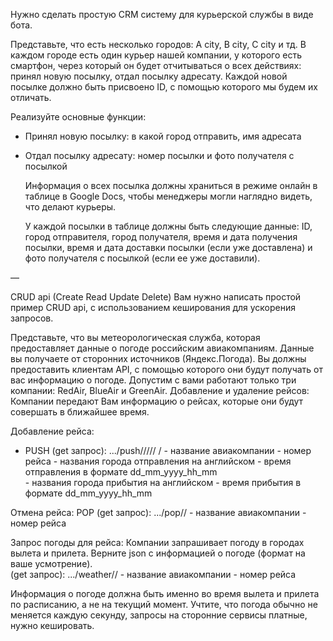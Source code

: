 Нужно сделать простую CRM систему для курьерской службы в виде бота.

Представьте, что есть несколько городов: A city, B city, C city и тд. В каждом городе есть один курьер нашей компании, у которого есть смартфон, через который он будет отчитываться о всех действиях: принял новую посылку, отдал посылку адресату.
Каждой новой посылке должно быть присвоено ID, с помощью которого мы будем их отличать.

Реализуйте основные функции:
* Принял новую посылку: в какой город отправить, имя адресата 
* Отдал посылку адресату: номер посылки и фото получателя с
посылкой

	Информация о всех посылка должны храниться в режиме онлайн в таблице в Google Docs, чтобы менеджеры могли наглядно видеть, что делают курьеры.

	У каждой посылки в таблице должны быть следующие данные:   ID, город отправителя, город получателя, время и дата получения посылки, время и дата доставки посылки (если уже доставлена) и фото получателя с посылкой (если ее уже доставили).

—


CRUD api (Create Read Update Delete)
Вам нужно написать простой пример CRUD api, с использованием
кеширования для ускорения запросов.

Представьте, что вы метеорологическая служба, которая предоставляет данные о погоде российским авиакомпаниям. Данные вы получаете от сторонних источников (Яндекс.Погода).
Вы должны предоставить клиентам API, с помощью которого они будут получать от вас информацию о погоде.
Допустим с вами работают только три компании: RedAir, BlueAir и GreenAir.
Добавление и удаление рейсов:
Компании передают Вам информацию о рейсах, которые они будут совершать в ближайшее время.

Добавление рейса:
 * PUSH (get запрос): .../push/<name>/<number>/<cityA>/<timeA>/
<cityB>/<timeB>
	<name> - название авиакомпании
	<number> - номер рейса
	<cityA> - названия города отправления на английском
	<timeA> - время отправления в формате dd_mm_yyyy_hh_mm 	  
	<cityB> - названия города прибытия на английском
	<timeA> - время прибытия в формате dd_mm_yyyy_hh_mm

Отмена рейса:
POP (get запрос): .../pop/<name>/<number> <name> - название авиакомпании
	<number> - номер рейса

Запрос погоды для рейса:
Компании запрашивает погоду в городах вылета и прилета. Верните
json с информацией о погоде (формат на ваше усмотрение).  
(get запрос): .../weather/<name>/<number>
	<name> - название авиакомпании
	<number> - номер рейса 

Информация о погоде должна быть именно во время вылета и прилета по расписанию, а не на текущий момент.
Учтите, что погода обычно не меняется каждую секунду, запросы на сторонние сервисы платные, нужно кешировать.
